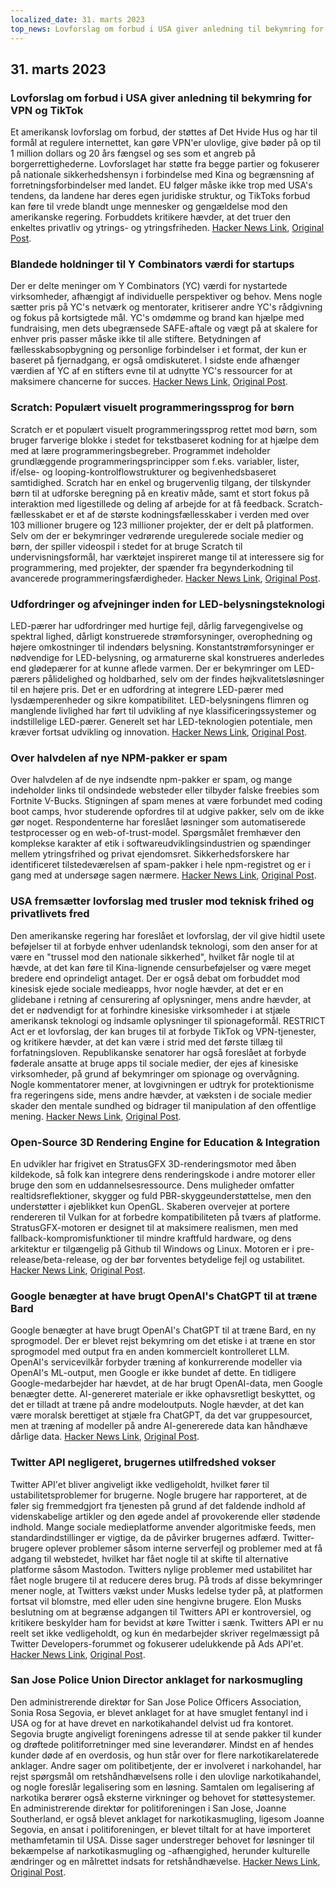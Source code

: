 ```yaml
---
localized_date: 31. marts 2023
top_news: Lovforslag om forbud i USA giver anledning til bekymring for VPN og TikTok
---
```




## 31. marts 2023

### Lovforslag om forbud i USA giver anledning til bekymring for VPN og TikTok

Et amerikansk lovforslag om forbud, der støttes af Det Hvide Hus og har til formål at regulere internettet, kan gøre VPN'er ulovlige, give bøder på op til 1 million dollars og 20 års fængsel og ses som et angreb på borgerrettighederne. Lovforslaget har støtte fra begge partier og fokuserer på nationale sikkerhedshensyn i forbindelse med Kina og begrænsning af forretningsforbindelser med landet. EU følger måske ikke trop med USA's tendens, da landene har deres egen juridiske struktur, og TikToks forbud kan føre til vrede blandt unge mennesker og gengældelse mod den amerikanske regering. Forbuddets kritikere hævder, at det truer den enkeltes privatliv og ytrings- og ytringsfriheden.
[Hacker News Link](http://news.ycombinator.com/item?id=35366955), [Original Post](https://www.youtube.com/watch?v=FWQGA_n5Z4M).

### Blandede holdninger til Y Combinators værdi for startups

Der er delte meninger om Y Combinators (YC) værdi for nystartede virksomheder, afhængigt af individuelle perspektiver og behov. Mens nogle sætter pris på YC's netværk og mentorater, kritiserer andre YC's rådgivning og fokus på kortsigtede mål. YC's omdømme og brand kan hjælpe med fundraising, men dets ubegrænsede SAFE-aftale og vægt på at skalere for enhver pris passer måske ikke til alle stiftere. Betydningen af fællesskabsopbygning og personlige forbindelser i et format, der kun er baseret på fjernadgang, er også omdiskuteret. I sidste ende afhænger værdien af YC af en stifters evne til at udnytte YC's ressourcer for at maksimere chancerne for succes.
[Hacker News Link](http://news.ycombinator.com/item?id=35373019), [Original Post](https://acecreamu.substack.com/p/is-y-combinator-worth-the-money).

### Scratch: Populært visuelt programmeringssprog for børn

Scratch er et populært visuelt programmeringssprog rettet mod børn, som bruger farverige blokke i stedet for tekstbaseret kodning for at hjælpe dem med at lære programmeringsbegreber. Programmet indeholder grundlæggende programmeringsprincipper som f.eks. variabler, lister, if/else- og looping-kontrolflowstrukturer og begivenhedsbaseret samtidighed. Scratch har en enkel og brugervenlig tilgang, der tilskynder børn til at udforske beregning på en kreativ måde, samt et stort fokus på interaktion med ligestillede og deling af arbejde for at få feedback. Scratch-fællesskabet er et af de største kodningsfællesskaber i verden med over 103 millioner brugere og 123 millioner projekter, der er delt på platformen. Selv om der er bekymringer vedrørende uregulerede sociale medier og børn, der spiller videospil i stedet for at bruge Scratch til undervisningsformål, har værktøjet inspireret mange til at interessere sig for programmering, med projekter, der spænder fra begynderkodning til avancerede programmeringsfærdigheder.
[Hacker News Link](http://news.ycombinator.com/item?id=35373052), [Original Post](https://scratch.mit.edu/about).

### Udfordringer og afvejninger inden for LED-belysningsteknologi

LED-pærer har udfordringer med hurtige fejl, dårlig farvegengivelse og spektral lighed, dårligt konstruerede strømforsyninger, overophedning og højere omkostninger til indendørs belysning. Konstantstrømforsyninger er nødvendige for LED-belysning, og armaturerne skal konstrueres anderledes end glødepærer for at kunne aflede varmen. Der er bekymringer om LED-pærers pålidelighed og holdbarhed, selv om der findes højkvalitetsløsninger til en højere pris. Det er en udfordring at integrere LED-pærer med lysdæmperenheder og sikre kompatibilitet. LED-belysningens flimren og manglende livlighed har ført til udvikling af nye klassificeringssystemer og indstillelige LED-pærer. Generelt set har LED-teknologien potentiale, men kræver fortsat udvikling og innovation.
[Hacker News Link](http://news.ycombinator.com/item?id=35371750), [Original Post](https://nymag.com/strategist/article/led-light-bulbs-investigation.html).

### Over halvdelen af nye NPM-pakker er spam

Over halvdelen af de nye indsendte npm-pakker er spam, og mange indeholder links til ondsindede websteder eller tilbyder falske freebies som Fortnite V-Bucks. Stigningen af spam menes at være forbundet med coding boot camps, hvor studerende opfordres til at udgive pakker, selv om de ikke gør noget. Respondenterne har foreslået løsninger som automatiserede testprocesser og en web-of-trust-model. Spørgsmålet fremhæver den komplekse karakter af etik i softwareudviklingsindustrien og spændinger mellem ytringsfrihed og privat ejendomsret. Sikkerhedsforskere har identificeret tilstedeværelsen af spam-pakker i hele npm-registret og er i gang med at undersøge sagen nærmere.
[Hacker News Link](http://news.ycombinator.com/item?id=35370728), [Original Post](https://blog.sandworm.dev/one-in-two-new-npm-packages-is-seo-spam-right-now).

### USA fremsætter lovforslag med trusler mod teknisk frihed og privatlivets fred

Den amerikanske regering har foreslået et lovforslag, der vil give hidtil usete beføjelser til at forbyde enhver udenlandsk teknologi, som den anser for at være en "trussel mod den nationale sikkerhed", hvilket får nogle til at hævde, at det kan føre til Kina-lignende censurbeføjelser og være meget bredere end oprindeligt antaget. Der er også debat om forbuddet mod kinesisk ejede sociale medieapps, hvor nogle hævder, at det er en glidebane i retning af censurering af oplysninger, mens andre hævder, at det er nødvendigt for at forhindre kinesiske virksomheder i at stjæle amerikansk teknologi og indsamle oplysninger til spionageformål. RESTRICT Act er et lovforslag, der kan bruges til at forbyde TikTok og VPN-tjenester, og kritikere hævder, at det kan være i strid med det første tillæg til forfatningsloven. Republikanske senatorer har også foreslået at forbyde føderale ansatte at bruge apps til sociale medier, der ejes af kinesiske virksomheder, på grund af bekymringer om spionage og overvågning. Nogle kommentatorer mener, at lovgivningen er udtryk for protektionisme fra regeringens side, mens andre hævder, at væksten i de sociale medier skader den mentale sundhed og bidrager til manipulation af den offentlige mening.
[Hacker News Link](http://news.ycombinator.com/item?id=35369075), [Original Post](https://www.vice.com/en/article/4a3ddb/restrict-act-insanely-broad-ban-tiktok-vpns).

### Open-Source 3D Rendering Engine for Education & Integration

En udvikler har frigivet en StratusGFX 3D-renderingsmotor med åben kildekode, så folk kan integrere dens renderingskode i andre motorer eller bruge den som en uddannelsesressource. Dens muligheder omfatter realtidsreflektioner, skygger og fuld PBR-skyggeunderstøttelse, men den understøtter i øjeblikket kun OpenGL. Skaberen overvejer at portere rendereren til Vulkan for at forbedre kompatibiliteten på tværs af platforme. StratusGFX-motoren er designet til at maksimere realismen, men med fallback-kompromisfunktioner til mindre kraftfuld hardware, og dens arkitektur er tilgængelig på Github til Windows og Linux. Motoren er i pre-release/beta-release, og der bør forventes betydelige fejl og ustabilitet.
[Hacker News Link](http://news.ycombinator.com/item?id=35370284), [Original Post](https://github.com/KTStephano/StratusGFX).

### Google benægter at have brugt OpenAI's ChatGPT til at træne Bard

Google benægter at have brugt OpenAI's ChatGPT til at træne Bard, en ny sprogmodel. Der er blevet rejst bekymring om det etiske i at træne en stor sprogmodel med output fra en anden kommercielt kontrolleret LLM. OpenAI's servicevilkår forbyder træning af konkurrerende modeller via OpenAI's ML-output, men Google er ikke bundet af dette. En tidligere Google-medarbejder har hævdet, at de har brugt OpenAI-data, men Google benægter dette. AI-genereret materiale er ikke ophavsretligt beskyttet, og det er tilladt at træne på andre modeloutputs. Nogle hævder, at det kan være moralsk berettiget at stjæle fra ChatGPT, da det var gruppesourcet, men at træning af modeller på andre AI-genererede data kan håndhæve dårlige data.
[Hacker News Link](http://news.ycombinator.com/item?id=35370915), [Original Post](https://twitter.com/steventey/status/1641267979399704576).

### Twitter API negligeret, brugernes utilfredshed vokser

Twitter API'et bliver angiveligt ikke vedligeholdt, hvilket fører til ustabilitetsproblemer for brugerne. Nogle brugere har rapporteret, at de føler sig fremmedgjort fra tjenesten på grund af det faldende indhold af videnskabelige artikler og den øgede andel af provokerende eller stødende indhold. Mange sociale medieplatforme anvender algoritmiske feeds, men standardindstillinger er vigtige, da de påvirker brugernes adfærd. Twitter-brugere oplever problemer såsom interne serverfejl og problemer med at få adgang til webstedet, hvilket har fået nogle til at skifte til alternative platforme såsom Mastodon. Twitters nylige problemer med ustabilitet har fået nogle brugere til at reducere deres brug. På trods af disse bekymringer mener nogle, at Twitters vækst under Musks ledelse tyder på, at platformen fortsat vil blomstre, med eller uden sine hengivne brugere. Elon Musks beslutning om at begrænse adgangen til Twitters API er kontroversiel, og kritikere beskylder ham for bevidst at køre Twitter i sænk. Twitters API er nu reelt set ikke vedligeholdt, og kun én medarbejder skriver regelmæssigt på Twitter Developers-forummet og fokuserer udelukkende på Ads API'et.
[Hacker News Link](http://news.ycombinator.com/item?id=35370152), [Original Post](https://snarfed.org/the-twitter-api-is-now-effectively-unmaintained).

### San Jose Police Union Director anklaget for narkosmugling

Den administrerende direktør for San Jose Police Officers Association, Sonia Rosa Segovia, er blevet anklaget for at have smuglet fentanyl ind i USA og for at have drevet en narkotikahandel delvist ud fra kontoret. Segovia brugte angiveligt foreningens adresse til at sende pakker til kunder og drøftede politiforretninger med sine leverandører. Mindst en af hendes kunder døde af en overdosis, og hun står over for flere narkotikarelaterede anklager. Andre sager om politibetjente, der er involveret i narkohandel, har rejst spørgsmål om retshåndhævelsens rolle i den ulovlige narkotikahandel, og nogle foreslår legalisering som en løsning. Samtalen om legalisering af narkotika berører også eksterne virkninger og behovet for støttesystemer. En administrerende direktør for politiforeningen i San Jose, Joanne Southerland, er også blevet anklaget for narkotikasmugling, ligesom Joanne Segovia, en ansat i politiforeningen, er blevet tiltalt for at have importeret methamfetamin til USA. Disse sager understreger behovet for løsninger til bekæmpelse af narkotikasmugling og -afhængighed, herunder kulturelle ændringer og en målrettet indsats for retshåndhævelse.
[Hacker News Link](http://news.ycombinator.com/item?id=35376488), [Original Post](https://www.washingtonexaminer.com/news/crime/san-jose-police-union-director-smuggle-fentanyl-charge).


